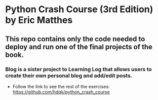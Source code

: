 # Python Crash Course (3rd Edition) by Eric Matthes

## This repo contains only the code needed to deploy and run one of the final projects of the book.

### Blog is a sister project to Learning Log that allows users to create their own personal blog and add/edit posts.  

 - Follow the link to see the rest of the exercises: https://github.com/hdqk/python_crash_course